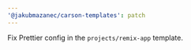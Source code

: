 ```yaml
---
'@jakubmazanec/carson-templates': patch
---
```


Fix Prettier config in the `projects/remix-app` template.
